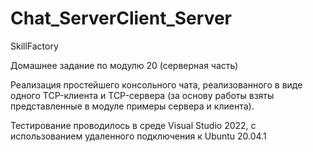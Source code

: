 # Chat_ServerClient_Server

SkillFactory

Домашнее задание по модулю 20 (серверная часть)

Реализация простейшего консольного чата, реализованного в виде одного TCP-клиента и TCP-сервера (за основу работы взяты представленные в модуле примеры сервера и клиента).

Тестирование проводилось в среде Visual Studio 2022, с использованием удаленного подключения к Ubuntu 20.04.1

